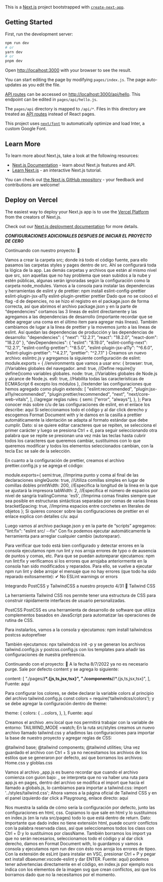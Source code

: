 This is a [Next.js](https://nextjs.org/) project bootstrapped with [`create-next-app`](https://github.com/vercel/next.js/tree/canary/packages/create-next-app).

## Getting Started

First, run the development server:

```bash
npm run dev
# or
yarn dev
# or
pnpm dev
```

Open [http://localhost:3000](http://localhost:3000) with your browser to see the result.

You can start editing the page by modifying `pages/index.js`. The page auto-updates as you edit the file.

[API routes](https://nextjs.org/docs/api-routes/introduction) can be accessed on [http://localhost:3000/api/hello](http://localhost:3000/api/hello). This endpoint can be edited in `pages/api/hello.js`.

The `pages/api` directory is mapped to `/api/*`. Files in this directory are treated as [API routes](https://nextjs.org/docs/api-routes/introduction) instead of React pages.

This project uses [`next/font`](https://nextjs.org/docs/basic-features/font-optimization) to automatically optimize and load Inter, a custom Google Font.

## Learn More

To learn more about Next.js, take a look at the following resources:

- [Next.js Documentation](https://nextjs.org/docs) - learn about Next.js features and API.
- [Learn Next.js](https://nextjs.org/learn) - an interactive Next.js tutorial.

You can check out [the Next.js GitHub repository](https://github.com/vercel/next.js/) - your feedback and contributions are welcome!

## Deploy on Vercel

The easiest way to deploy your Next.js app is to use the [Vercel Platform](https://vercel.com/new?utm_medium=default-template&filter=next.js&utm_source=create-next-app&utm_campaign=create-next-app-readme) from the creators of Next.js.

Check out our [Next.js deployment documentation](https://nextjs.org/docs/deployment) for more details.


***CONFIGURACIONES ADICIONALES DESPUES DE INICIAR EL PROYECTO DE CERO***

Continuando con nuestro proyecto: 🔨
 
Vamos a crear la carpeta src; donde irá todo el código fuente, para ello pasamos las carpetas styles y pages dentro de src. Ahí se configurará toda la lógica de la app. Las demás carpetas y archivos que están al mismo nivel que src, son aquellas que no hay problema que sean subidos a la nube y estén públicas, algunas serán ignoradas según la configuración como la carpeta node_modules.
Vamos a la consola para instalar las dependencias y herramientas de eslint y de prettier: npm install eslint-config-prettier eslint-plugin-jsx-a11y eslint-plugin-prettier prettier
Dado que no se colocó el flag -d de depencies, no se hizo el registro en el package.json de forma correcta, así que abrimos el archivo package.json y en la parte de “dependencies” cortamos las 3 líneas de eslint directamente y las agregamos a las dependencias de desarrollo (importante recordar que se debe agregar una coma en el último item para agregar más líneas).
También cambiamos de lugar a la línea de prettier y la movemos junto a las líneas de eslint. Así quedan las dependencias de producción y las dependencias de desarrollo:
"dependencies": {
	"next": "12.2.1",
	"react": "18.2.0",
	"react-dom": "18.2.0"
},
"devDependencies": {
	"eslint": "8.19.0",
	"eslint-config-next": "12.2.1",
	"eslint-config-prettier": "^8.5.0",
	"eslint-plugin-jsx-a11y": "^6.6.0",
	"eslint-plugin-prettier": "^4.2.1",
	"prettier": "^2.7.1"
}
Creamos un nuevo archivo: eslintrc.js y agregamos la siguiente configuración de eslint:
module.exports = {
//environments que vamos a usar
	env: {
		browser: true, //Variables globales del navegador.
		amd: true, //Define require()y define()como variables globales.
		node: true, //Variables globales de Node.js y alcance de Node.js.
		es6: true, //Habilita todas las características de ECMAScript 6 excepto los módulos
	},
//extender las configuraciones que hemos agregado como plugin
	extends: [
		"eslint:recommended",
		"plugin:jsx-a11y/recommended",
		"plugin:prettier/recommended",
		"next",
		"next/core-web-vitals",
	],
//agregar reglas
	rules: {
		semi: ["error", "always"],
	},
};
Para conocer más sobre c/u de las configuraciones de eslint, en el enlace los describe: aquí
Si seleccionamos todo el código y al dar click derecho y escogemos Format Document with y le damos en la casilla a prettier automáticamente la identación se adapta al formato estándar que debe cumplir.
Dato: si se quiere editar caracteres que se repiten, se selecciona el primer carácter y luego se presiona Ctrl + d, para seguir seleccionando otra palabra que se repite se presionan una vez más las teclas hasta cubrir todos los caracteres que queremos cambiar, sustituimos con lo que queremos modificar y todos los elementos seleccionados cambian, con la tecla Esc se sale de la selección.
 
En cuanto a la configuración de prettier, creamos el archivo prettier.config.js y se agrega el código:

module.exports={
	semi:true, //Imprima punto y coma al final de las declaraciones
	singleQuote: true, //Utiliza comillas simples en lugar de comillas dobles
	printWidth: 200, //Especifica la longitud de la línea en la que se ajustará la impresora
	tabWidth: 2, //Especifica el número de espacios por nivel de sangría
	trailingComma: 'es5', //Imprima comas finales siempre que sea posible en estructuras sintácticas separadas por comas de varias líneas
	bracketSpacing: true, //Imprima espacios entre corchetes en literales de objetos
};
Si quieres conocer sobre las configuraciones de prettier en el enlace explica con detalles c/u: aquí

Luego vamos al archivo package.json y en la parte de “scripts” agregamos:
"lint:fix": "eslint src/ --fix"
Con fix podemos ejecutar automáticamente la herramienta para arreglar cualquier cambio (autoreparar).

 

Para verificar que todo está bien configurado y detectar errores en la consola ejecutamos npm run lint y nos arroja errores de typo o de ausencia de puntos y comas, etc.
Para que se puedan autoreparar ejecutamos: npm run lint:fix y verificamos si los errores que arrojaba anteriormente en la consola han sido modificados y reparados.
Para ello, se vuelve a ejecutar npm run lint y debe arrojar el mensaje que no hay errores (que todo ha sido reparado exitosamente): ✔ No ESLint warnings or errors


Integrando PostCSS y TailwindCSS a nuestro proyecto 4/31 📑
Tailwind CSS
 

La herramienta Tailwind CSS nos permite tener una estructura de CSS para construir rápidamente interfaces de usuario personalizadas.

 

PostCSS
PostCSS es una herramienta de desarrollo de software que utiliza complementos basados en JavaScript para automatizar las operaciones de rutina de CSS.

 
Para instalarlos, vamos a la consola y ejecutamos: npm install tailwindcss postcss autoprefixer
 
También ejecutamos: npx tailwindcss init -p y se generan los archivos tailwind.config.js y postcss.config.js con los templates para añadir las configuraciones de nuestra preferencia.
 

Continuando con el proyecto: 🔨
A la fecha 8/7/2022 ya no es necesario purge. Sale por defecto content y se agrega lo siguiente:

content: [
	"./pages/**/*.{js,ts,jsx,tsx}",
	"./components/**/*.{js,ts,jsx,tsx}",
],
Fuente: aquí

Para configurar los colores, se debe declarar la variable colors al principio del archivo tailwind.config.js
const colors = require('tailwindcss/colors');
y se debe agregar la configuración dentro de theme:

theme: {
	colors: {
		...colors,
	},
},
Fuente: aquí

Creamos el archivo .env.local que nos permitirá trabajar con la variable de entorno:
TAILWIND_MODE =watch;
En la ruta src/styles creamos un nuevo archivo llamado tailwind.css y añadimos las configuraciones para importar la base de nuestro proyecto y agregar reglas de CSS:

@tailwind base;
@tailwind components;
@tailwind utilities;
Una vez guardado el archivo con Ctrl + S ya no necesitamos los archivos de los estilos que se generaron por defecto, así que borramos los archivos: Home.css y globlas.css

Vamos al archivo _app.js es bueno recordar que cuando el archivo comienza con guion bajo: _ se interpreta que no va haber una ruta para app.js en pages, dentro del archivo se modifica el import que hacía el llamado a globals.js, lo cambiamos para importar a tailwind.css:
import '../styles/tailwind.css';
Ahora vamos a la página oficial de Tailwind CSS y en el panel izquierdo dar click a Playgroung, enlace directo: aquí

Nos muestra la salida de cómo sería la configuración por defecto, junto las configuraciones en html, css. Copiamos lo que sale en html y lo sustituimos en index.js (en la ruta src/pages) todo lo que está dentro de return.
Dato: Importante que dado index no tiene extensión html, puede ocurrir conflictos con la palabra reservada class, así que seleccionamos todos los class con Ctrl + D y lo sustituimos por className.
También borramos los import ya que no serán necesarios, seleccionamos todo el código y al dar click derecho, damos en Format Document with, lo guardamos y vamos a consola y ejecutamos npm run dev
con ésto nos arroja los errores de tipeo.
Con la extensión de esLint (para instalar en VSC, presionar Ctrl + P y pegar ext install dbaeumer.vscode-eslint y dar ENTER. Fuente: aquí) podemos tener advertencias directamente en el código, en index.js por ejemplo nos indica con los elementos de la imagen svg que crean conflictos, así que los borramos dado que no la necesitamos por el momento.
